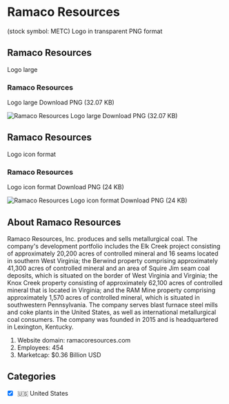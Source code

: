 # Ramaco Resources
 (stock symbol: METC) Logo in transparent PNG format

## Ramaco Resources
 Logo large

### Ramaco Resources
 Logo large Download PNG (32.07 KB)

![Ramaco Resources
 Logo large Download PNG (32.07 KB)](/img/orig/METC_BIG-05784baa.png)

## Ramaco Resources
 Logo icon format

### Ramaco Resources
 Logo icon format Download PNG (24 KB)

![Ramaco Resources
 Logo icon format Download PNG (24 KB)](/img/orig/METC-5f964073.png)

## About Ramaco Resources


Ramaco Resources, Inc. produces and sells metallurgical coal. The company's development portfolio includes the Elk Creek project consisting of approximately 20,200 acres of controlled mineral and 16 seams located in southern West Virginia; the Berwind property comprising approximately 41,300 acres of controlled mineral and an area of Squire Jim seam coal deposits, which is situated on the border of West Virginia and Virginia; the Knox Creek property consisting of approximately 62,100 acres of controlled mineral that is located in Virginia; and the RAM Mine property comprising approximately 1,570 acres of controlled mineral, which is situated in southwestern Pennsylvania. The company serves blast furnace steel mills and coke plants in the United States, as well as international metallurgical coal consumers. The company was founded in 2015 and is headquartered in Lexington, Kentucky.

1. Website domain: ramacoresources.com
2. Employees: 454
3. Marketcap: $0.36 Billion USD


## Categories
- [x] 🇺🇸 United States

